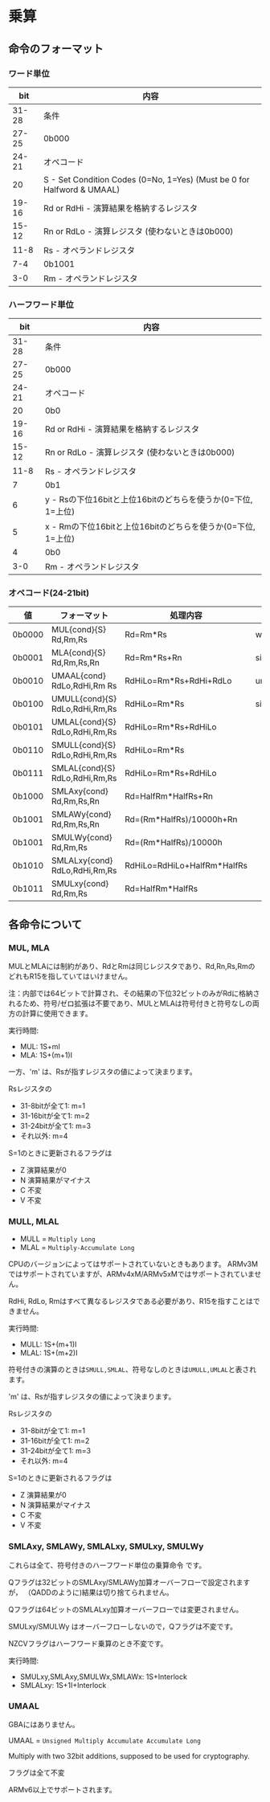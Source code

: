 # 乗算

## 命令のフォーマット

### ワード単位

 bit  |  内容
---- | ----
31-28 | 条件
27-25 | 0b000
24-21 | オペコード
20 | S - Set Condition Codes (0=No, 1=Yes) (Must be 0 for Halfword & UMAAL)
19-16 | Rd or RdHi - 演算結果を格納するレジスタ
15-12 | Rn or RdLo - 演算レジスタ (使わないときは0b000)
11-8 | Rs - オペランドレジスタ
7-4 | 0b1001
3-0 | Rm - オペランドレジスタ

### ハーフワード単位

 bit  |  内容
---- | ----
31-28 | 条件
27-25 | 0b000
24-21 | オペコード
20 | 0b0
19-16 | Rd or RdHi - 演算結果を格納するレジスタ
15-12 | Rn or RdLo - 演算レジスタ (使わないときは0b000)
11-8 | Rs - オペランドレジスタ
7 | 0b1
6 | y - Rsの下位16bitと上位16bitのどちらを使うか(0=下位, 1=上位)
5 | x - Rmの下位16bitと上位16bitのどちらを使うか(0=下位, 1=上位)
4 | 0b0
3-0 | Rm - オペランドレジスタ

### オペコード(24-21bit)

 値  |  フォーマット | 処理内容 | 備考
---- | ---- | ---- | ----
0b0000 | MUL{cond}{S}   Rd,Rm,Rs | Rd=Rm*Rs | works as both
0b0001 | MLA{cond}{S}   Rd,Rm,Rs,Rn | Rd=Rm*Rs+Rn | signed+unsigned
0b0010 | UMAAL{cond}    RdLo,RdHi,Rm Rs | RdHiLo=Rm*Rs+RdHi+RdLo | un-
0b0100 | UMULL{cond}{S} RdLo,RdHi,Rm,Rs | RdHiLo=Rm*Rs | signed
0b0101 | UMLAL{cond}{S} RdLo,RdHi,Rm,Rs | RdHiLo=Rm*Rs+RdHiLo | 
0b0110 | SMULL{cond}{S} RdLo,RdHi,Rm,Rs | RdHiLo=Rm*Rs |
0b0111 | SMLAL{cond}{S} RdLo,RdHi,Rm,Rs | RdHiLo=Rm*Rs+RdHiLo | 
0b1000 | SMLAxy{cond}   Rd,Rm,Rs,Rn | Rd=HalfRm*HalfRs+Rn | 
0b1001 | SMLAWy{cond}   Rd,Rm,Rs,Rn | Rd=(Rm*HalfRs)/10000h+Rn | 
0b1001 | SMULWy{cond}   Rd,Rm,Rs | Rd=(Rm*HalfRs)/10000h | 
0b1010 | SMLALxy{cond}  RdLo,RdHi,Rm,Rs | RdHiLo=RdHiLo+HalfRm*HalfRs | 
0b1011 | SMULxy{cond}   Rd,Rm,Rs | Rd=HalfRm*HalfRs | 

## 各命令について

### MUL, MLA

MULとMLAには制約があり、RdとRmは同じレジスタであり、Rd,Rn,Rs,RmのどれもR15を指していてはいけません。

注：内部では64ビットで計算され、その結果の下位32ビットのみがRdに格納されるため、符号/ゼロ拡張は不要であり、MULとMLAは符号付きと符号なしの両方の計算に使用できます。

実行時間:

- MUL: 1S+mI
- MLA: 1S+(m+1)I

一方、'm' は、Rsが指すレジスタの値によって決まります。

Rsレジスタの

- 31-8bitが全て1: m=1
- 31-16bitが全て1: m=2
- 31-24bitが全て1: m=3
- それ以外: m=4

S=1のときに更新されるフラグは

- Z 演算結果が0
- N 演算結果がマイナス
- C 不変
- V 不変

### MULL, MLAL

- MULL = `Multiply Long`
- MLAL = `Multiply-Accumulate Long`

CPUのバージョンによってはサポートされていないときもあります。 ARMv3Mではサポートされていますが、ARMv4xM/ARMv5xMではサポートされていません。

RdHi, RdLo, Rmはすべて異なるレジスタである必要があり、R15を指すことはできません。

実行時間: 

- MULL: 1S+(m+1)I
- MLAL: 1S+(m+2)I

符号付きの演算のときは`SMULL,SMLAL`、符号なしのときは`UMULL,UMLAL`と表されます。

'm' は、Rsが指すレジスタの値によって決まります。

Rsレジスタの

- 31-8bitが全て1: m=1
- 31-16bitが全て1: m=2
- 31-24bitが全て1: m=3
- それ以外: m=4

S=1のときに更新されるフラグは

- Z 演算結果が0
- N 演算結果がマイナス
- C 不変
- V 不変

### SMLAxy, SMLAWy, SMLALxy, SMULxy, SMULWy

これらは全て、符号付きのハーフワード単位の乗算命令 です。

Qフラグは32ビットのSMLAxy/SMLAWy加算オーバーフローで設定されますが， （QADDのように)結果は切り捨てられません。

Qフラグは64ビットのSMLALxy加算オーバーフローでは変更されません。

SMULxy/SMULWy はオーバーフローしないので，Qフラグは不変です。

NZCVフラグはハーフワード乗算のとき不変です。

実行時間:

- SMULxy,SMLAxy,SMULWx,SMLAWx: 1S+Interlock
- SMLALxy: 1S+1I+Interlock

### UMAAL

GBAにはありません。

UMAAL = `Unsigned Multiply Accumulate Accumulate Long`

Multiply with two 32bit additions, supposed to be used for cryptography.

フラグは全て不変

ARMv6以上でサポートされます。
